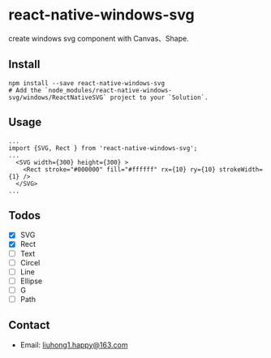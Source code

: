 # react-native-windows-svg

create windows svg component with Canvas、Shape.

## Install

    npm install --save react-native-windows-svg
    # Add the `node_modules/react-native-windows-svg/windows/ReactNativeSVG` project to your `Solution`.
  
## Usage
    
    ...
    import {SVG, Rect } from 'react-native-windows-svg';
    ...
      <SVG width={300} height={300} >
        <Rect stroke="#000000" fill="#ffffff" rx={10} ry={10} strokeWidth={1} />
      </SVG>
    ...
    
## Todos

- [x] SVG
- [x] Rect
- [ ] Text
- [ ] Circel
- [ ] Line
- [ ] Ellipse
- [ ] G
- [ ] Path

## Contact
- Email: [liuhong1.happy@163.com](mailto:liuhong1.happy@163.com)

